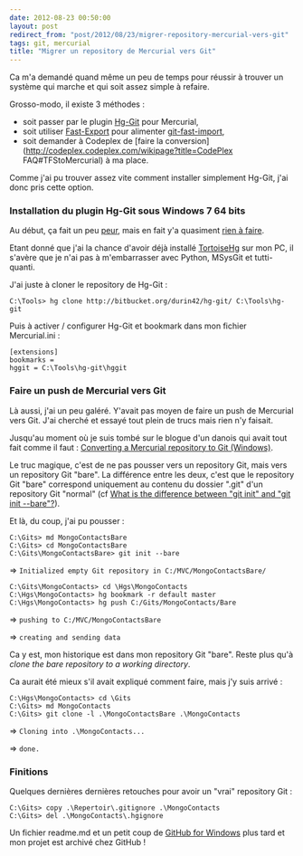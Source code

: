 ```yaml
---
date: 2012-08-23 00:50:00
layout: post
redirect_from: "post/2012/08/23/migrer-repository-mercurial-vers-git"
tags: git, mercurial
title: "Migrer un repository de Mercurial vers Git"
---
```


Ca m'a demandé quand même un peu de temps pour réussir à trouver un système
qui marche et qui soit assez simple à refaire.

Grosso-modo, il existe 3 méthodes :

* soit passer par le plugin [Hg-Git](http://hg-git.github.com/) pour Mercurial,
* soit utiliser [Fast-Export](http://repo.or.cz/w/fast-export.git) pour alimenter [git-fast-import](http://www.kernel.org/pub/software/scm/git/docs/git-fast-import.html),
* soit demander à Codeplex de [faire la conversion](http://codeplex.codeplex.com/wikipage?title=CodePlex FAQ#TFStoMercurial) à ma place.

Comme j'ai pu trouver assez vite comment installer simplement Hg-Git, j'ai
donc pris cette option.

### Installation du plugin Hg-Git sous Windows 7 64 bits

Au début, ça fait un peu [peur](http://stackoverflow.com/questions/4585776/installing-hg-git-on-windows-7-64bit), mais en fait y'a quasiment [rien à faire](http://tortoisehg.bitbucket.org/manual/1.0/nonhg.html#hg-git-git).

Etant donné que j'ai la chance d'avoir déjà installé [TortoiseHg](http://tortoisehg.bitbucket.org/) sur mon PC, il
s'avère que je n'ai pas à m'embarrasser avec Python, MSysGit et
tutti-quanti.

J'ai juste à cloner le repository de Hg-Git :

```
C:\Tools> hg clone http://bitbucket.org/durin42/hg-git/ C:\Tools\hg-git
```

Puis à activer / configurer Hg-Git et bookmark dans mon fichier
Mercurial.ini :

```
[extensions]
bookmarks =
hggit = C:\Tools\hg-git\hggit
```

### Faire un push de Mercurial vers Git

Là aussi, j'ai un peu galéré. Y'avait pas moyen de faire un push de
Mercurial vers Git. J'ai cherché et essayé tout plein de trucs mais rien n'y
faisait.

Jusqu'au moment où je suis tombé sur le blogue d'un danois qui avait tout
fait comme il faut : [Converting a Mercurial repository to Git (Windows)](http://rasmuskl.dk/post/Converting-a-Mercurial-repository-to-Git-(Windows).aspx).

Le truc magique, c'est de ne pas pousser vers un repository Git, mais vers
un repository Git "bare". La différence entre les deux, c'est que le repository
Git "bare" correspond uniquement au contenu du dossier ".git" d'un repository
Git "normal" (cf [What is the difference between "git init" and "git init
--bare"?](http://stackoverflow.com/questions/7861184/what-is-the-difference-between-git-init-and-git-init-bare)).

Et là, du coup, j'ai pu pousser :

```
C:\Gits> md MongoContactsBare
C:\Gits> cd MongoContactsBare
C:\Gits\MongoContactsBare> git init --bare
```

=> `Initialized empty Git repository in
C:/MVC/MongoContactsBare/`

```
C:\Gits\MongoContacts> cd \Hgs\MongoContacts
C:\Hgs\MongoContacts> hg bookmark -r default master
C:\Hgs\MongoContacts> hg push C:/Gits/MongoContacts/Bare
```

=> `pushing to C:/MVC/MongoContactsBare`

=> `creating and sending data`

Ca y est, mon historique est dans mon repository Git "bare". Reste plus qu'à
*clone the bare repository to a working directory*.

Ca aurait été mieux s'il avait expliqué comment faire, mais j'y suis
arrivé :

```
C:\Hgs\MongoContacts> cd \Gits
C:\Gits> md MongoContacts
C:\Gits> git clone -l .\MongoContactsBare .\MongoContacts
```

=> `Cloning into .\MongoContacts...`

=> `done.`

### Finitions

Quelques dernières dernières retouches pour avoir un "vrai" repository
Git :

```
C:\Gits> copy .\Repertoir\.gitignore .\MongoContacts
C:\Gits> del .\MongoContacts\.hgignore
```

Un fichier readme.md et un petit coup de [GitHub for Windows](http://windows.github.com/) plus tard et
mon projet est archivé chez GitHub !
